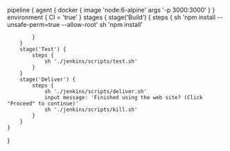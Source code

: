 pipeline {
    agent {
        docker {
            image 'node:6-alpine'
            args '-p 3000:3000'
        }
    }
    environment {
        CI = 'true'
    }
    stages {
        stage('Build') {
            steps {
                sh 'npm install --unsafe-perm=true --allow-root'
                sh 'npm install'
                
            }
        }
        stage('Test') {
            steps {
                sh './jenkins/scripts/test.sh'
            }
        }
        stage('Deliver') {
            steps {
                sh './jenkins/scripts/deliver.sh'
                input message: 'Finished using the web site? (Click "Proceed" to continue)'
                sh './jenkins/scripts/kill.sh'
            }
        }
    }
}
